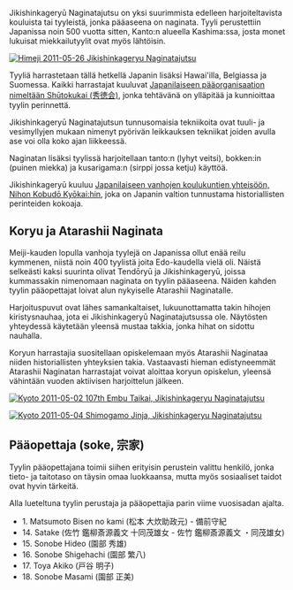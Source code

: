 Jikishinkageryū Naginatajutsu on yksi suurimmista edelleen harjoiteltavista
kouluista tai tyyleistä, jonka pääaseena on naginata. Tyyli perustettiin
Japanissa noin 500 vuotta sitten, Kanto:n alueella Kashima:ssa, josta
monet lukuisat miekkailutyylit ovat myös lähtöisin.

[![Himeji 2011-05-26 Jikishinkageryu
Naginatajutsu](http://farm3.staticflickr.com/2514/5763043905_5a542834cf_m.jpg)
](http://flickr.com/photos/14224905@N08/5763043905 "Himeji 2011-05-26 Jikishinkageryu Naginatajutsu / paazio")

Tyyliä harrastetaan tällä hetkellä Japanin lisäksi Hawai'illa, Belgiassa ja
Suomessa. Kaikki harrastajat kuuluvat [Japanilaiseen pääorganisaation nimeltään
Shūtokukai (秀徳会)](http://www.jikishin-naginata.jp/ "Jikishinkageryu Naginatajutsu"),
jonka tehtävänä on ylläpitää ja kunnioittaa tyylin perinnettä.

Jikishinkageryū Naginatajutsun tunnusomaisia tekniikoita ovat tuuli- ja
vesimyllyjen mukaan nimenyt pyörivän leikkauksen tekniikat joiden avulla
ase voi olla koko ajan liikkeessä.

Naginatan lisäksi tyylissä harjoitellaan tanto:n (lyhyt veitsi), bokken:in (puinen miekka) ja
kusarigama:n (sirppi jossa ketju) käyttöä.

Jikishinkageryū kuuluu [Japanilaiseen vanhojen koulukuntien yhteisöön,
Nihon Kobudō Kyōkai:hin](http://www.nihonkobudokyoukai.org/martialarts/059/ "Jikishinkageryu Naginatajutsu - Nihon Kobudo Kyokai"),
joka on Japanin valtion tunnustama historiallisten perinteiden kokoaja.


## Koryu ja Atarashii Naginata

Meiji-kauden lopulla vanhoja tyylejä on Japanissa ollut enää reilu kymmenen, niistä
noin 400 tyylistä joita Edo-kaudella vielä oli. Näistä
selkeästi kaksi suurinta olivat Tendōryū ja Jikishinkageryū, joissa kummassakin
nimenomaan naginata on tyylin pääaseena. Näiden kahden tyylin
pääopettajat loivat alun nykyiselle Atarashii Naginatalle.

Harjoituspuvut ovat lähes samankaltaiset, lukuunottamatta takin hihojen kiristysnauhaa,
jota ei Jikishinkageryū Naginatajutsussa ole.
Näytösten yhteydessä käytetään yleensä mustaa takkia, jonka hihat on sidottu
nauhalla.

Koryun harrastajia suositellaan opiskelemaan myös Atarashii Naginataa niiden historiallisten
yhteyksien takia. Vastaavasti hieman edistyneemmät Atarashii Naginatan harrastajat voivat aloittaa
koryun opiskelun, yleensä vähintään vuoden aktiivisen harjoittelun jälkeen.

[![Kyoto 2011-05-02 107th Embu Taikai, Jikishinkageryu
Naginatajutsu](http://farm3.staticflickr.com/2291/5763589730_ae7116f625_m.jpg)
](http://flickr.com/photos/14224905@N08/5763589730 "Kyoto 2011-05-02 107th Embu Taikai, Jikishinkageryu Naginatajutsu / paazio")

[![Kyoto 2011-05-04 Shimogamo Jinja, Jikishinkageryu
Naginatajutsu](http://farm6.staticflickr.com/5185/5763043699_fcda29747e_m.jpg)
](http://flickr.com/photos/14224905@N08/5763043699 "Kyoto 2011-05-04 Shimogamo Jinja, Jikishinkageryu Naginatajutsu / paazio")

## Pääopettaja (soke, 宗家)

Tyylin pääopettajana toimii siihen erityisin perustein valittu henkilö,
jonka tieto- ja taitotaso on täysin omaa luokkaansa, mutta myös sosiaaliset taidot
ovat hyvin tärkeitä.

Alla lueteltuna tyylin perustaja ja pääopettajia parin viime vuosisadan ajalta.

-   1\. Matsumoto Bisen no kami (松本 大炊助政元) - 備前守紀
-   14\. Satake (佐竹 鑑柳斎源義文 十同茂雄女 - 佐竹 鑑柳斎源義文 ・同茂雄女)
-   15\. Sonobe Hideo (園部 秀雄)
-   16\. Sonobe Shigehachi (園部 繁八)
-   17\. Toya Akiko (戸谷 明子)
-   18\. Sonobe Masami (園部 正美)
